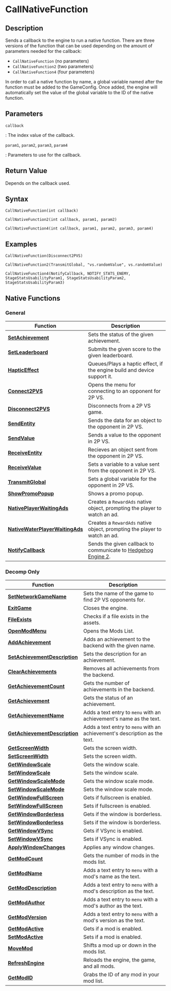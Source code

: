 # CallNativeFunction

## Description
Sends a callback to the engine to run a native function.
There are three versions of the function that can be used depending on the amount of parameters needed for the callback:

- `CallNativeFunction` (no parameters)
- `CallNativeFunction2` (two parameters)
- `CallNativeFunction4` (four parameters)

In order to call a native function by name, a global variable named after the function must be added to the GameConfig. Once added, the engine will automatically set the value of the global variable to the ID of the native function.

## Parameters
`callback`

:   The index value of the callback.

`param1`, `param2`, `param3`, `param4`

:   Parameters to use for the callback.

## Return Value
Depends on the callback used.

## Syntax
```
CallNativeFunction(int callback)
```
```
CallNativeFunction2(int callback, param1, param2)
```
```
CallNativeFunction4(int callback, param1, param2, param3, param4)
```

## Examples
```
CallNativeFunction(Disconnect2PVS)
```
```
CallNativeFunction2(TransmitGlobal, "vs.randomValue", vs.randomValue)
```
```
CallNativeFunction4(NotifyCallback, NOTIFY_STATS_ENEMY, StageStatsUsabilityParam1, StageStatsUsabilityParam2, StageStatsUsabilityParam3)
```

## Native Functions

### General
| Function                                                          | Description                                                                                             |
| ----------------------------------------------------------------- | ------------------------------------------------------------------------------------------------------- |
| [**SetAchievement**](SetAchievement.md)                           | Sets the status of the given achievement.                                                               |
| [**SetLeaderboard**](SetLeaderboard.md)                           | Submits the given score to the given leaderboard.                                                       |
| [**HapticEffect**](HapticEffect.md)                               | Queues/Plays a haptic effect, if the engine build and device support it.                                |
| [**Connect2PVS**](Connect2PVS.md)                                 | Opens the menu for connecting to an opponent for 2P VS.                                                 |
| [**Disconnect2PVS**](Disconnect2PVS.md)                           | Disconnects from a 2P VS game.                                                                          |
| [**SendEntity**](SendEntity.md)                                   | Sends the data for an object to the opponent in 2P VS.                                                  |
| [**SendValue**](SendValue.md)                                     | Sends a value to the opponent in 2P VS.                                                                 |
| [**ReceiveEntity**](ReceiveEntity.md)                             | Recieves an object sent from the opponent in 2P VS.                                                     |
| [**ReceiveValue**](ReceiveValue.md)                               | Sets a variable to a value sent from the opponent in 2P VS.                                             |
| [**TransmitGlobal**](TransmitGlobal.md)                           | Sets a global variable for the opponent in 2P VS.                                                       |
| [**ShowPromoPopup**](ShowPromoPopup.md)                           | Shows a promo popup.                                                                                    |
| [**NativePlayerWaitingAds**](NativePlayerWaitingAds.md)           | Creates a `RewardAds` native object, prompting the player to watch an ad.                               |
| [**NativeWaterPlayerWaitingAds**](NativeWaterPlayerWaitingAds.md) | Creates a `RewardAds` native object, prompting the player to watch an ad.                               |
| [**NotifyCallback**](NotifyCallback.md)                           | Sends the given callback to communicate to [Hedgehog Engine 2](/Games/SonicOrigins/HedgehogEngine2.md). |

### Decomp Only
| Function                                                      | Description                                                                |
| ------------------------------------------------------------- | -------------------------------------------------------------------------- |
| [**SetNetworkGameName**](SetNetworkGameName.md)               | Sets the name of the game to find 2P VS opponents for.                     |
| [**ExitGame**](ExitGame.md)                                   | Closes the engine.                                                         |
| [**FileExists**](FileExists.md)                               | Checks if a file exists in the assets.                                     |
| [**OpenModMenu**](OpenModMenu.md)                             | Opens the Mods List.                                                       |
| [**AddAchievement**](AddAchievement.md)                       | Adds an achievement to the backend with the given name.                    |
| [**SetAchievementDescription**](SetAchievementDescription.md) | Sets the description for an achievement.                                   |
| [**ClearAchievements**](ClearAchievements.md)                 | Removes all achievements from the backend.                                 |
| [**GetAchievementCount**](GetAchievementCount.md)             | Gets the number of achievements in the backend.                            |
| [**GetAchievement**](GetAchievement.md)                       | Gets the status of an achievement.                                         |
| [**GetAchievementName**](GetAchievementName.md)               | Adds a text entry to `menu` with an achievement's name as the text.        |
| [**GetAchievementDescription**](GetAchievementDescription.md) | Adds a text entry to `menu` with an achievement's description as the text. |
| [**GetScreenWidth**](GetScreenWidth.md)                       | Gets the screen width.                                                     |
| [**SetScreenWidth**](SetScreenWidth.md)                       | Sets the screen width.                                                     |
| [**GetWindowScale**](GetWindowScale.md)                       | Gets the window scale.                                                     |
| [**SetWindowScale**](SetWindowScale.md)                       | Sets the window scale.                                                     |
| [**GetWindowScaleMode**](GetWindowScaleMode.md)               | Gets the window scale mode.                                                |
| [**SetWindowScaleMode**](SetWindowScaleMode.md)               | Sets the window scale mode.                                                |
| [**GetWindowFullScreen**](GetWindowFullScreen.md)             | Gets if fullscreen is enabled.                                             |
| [**SetWindowFullScreen**](SetWindowFullScreen.md)             | Sets if fullscreen is enabled.                                             |
| [**GetWindowBorderless**](GetWindowBorderless.md)             | Gets if the window is borderless.                                          |
| [**SetWindowBorderless**](SetWindowBorderless.md)             | Sets if the window is borderless.                                          |
| [**GetWindowVSync**](GetWindowVSync.md)                       | Gets if VSync is enabled.                                                  |
| [**SetWindowVSync**](SetWindowVSync.md)                       | Sets if VSync is enabled.                                                  |
| [**ApplyWindowChanges**](ApplyWindowChanges.md)               | Applies any window changes.                                                |
| [**GetModCount**](GetModCount.md)                             | Gets the number of mods in the mods list.                                  |
| [**GetModName**](GetModName.md)                               | Adds a text entry to `menu` with a mod's name as the text.                 |
| [**GetModDescription**](GetModDescription.md)                 | Adds a text entry to `menu` with a mod's description as the text.          |
| [**GetModAuthor**](GetModAuthor.md)                           | Adds a text entry to `menu` with a mod's author as the text.               |
| [**GetModVersion**](GetModVersion.md)                         | Adds a text entry to `menu` with a mod's version as the text.              |
| [**GetModActive**](GetModActive.md)                           | Gets if a mod is enabled.                                                  |
| [**SetModActive**](SetModActive.md)                           | Sets if a mod is enabled.                                                  |
| [**MoveMod**](MoveMod.md)                                     | Shifts a mod up or down in the mods list.                                  |
| [**RefreshEngine**](RefreshEngine.md)                         | Reloads the engine, the game, and all mods.                                |
| [**GetModID**](GetModID.md)                                   | Grabs the ID of any mod in your mod list.                                  |